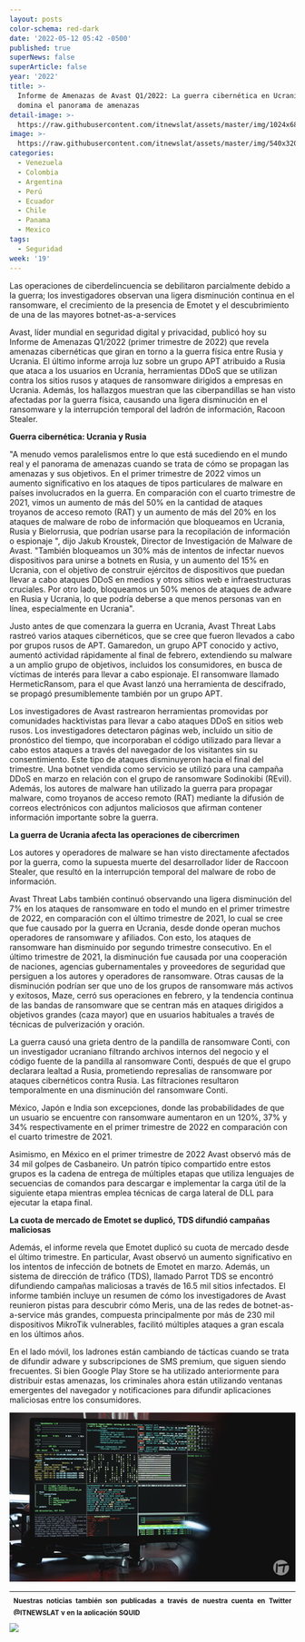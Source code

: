 ```yaml
---
layout: posts
color-schema: red-dark
date: '2022-05-12 05:42 -0500'
published: true
superNews: false
superArticle: false
year: '2022'
title: >-
  Informe de Amenazas de Avast Q1/2022: La guerra cibernética en Ucrania y Rusia
  domina el panorama de amenazas
detail-image: >-
  https://raw.githubusercontent.com/itnewslat/assets/master/img/1024x680/ciberamenaza-g.jpg
image: >-
  https://raw.githubusercontent.com/itnewslat/assets/master/img/540x320/ciberamenaza-p.jpg
categories:
  - Venezuela
  - Colombia
  - Argentina
  - Perú
  - Ecuador
  - Chile
  - Panama
  - Mexico
tags:
  - Seguridad
week: '19'
---
```

Las operaciones de ciberdelincuencia se debilitaron parcialmente debido a la guerra; los investigadores observan una ligera disminución continua en el ransomware, el crecimiento de la presencia de Emotet y el descubrimiento de una de las mayores botnet-as-a-services

 Avast, líder mundial en seguridad digital y privacidad, publicó hoy su Informe de Amenazas Q1/2022 (primer trimestre de 2022) que revela amenazas cibernéticas que giran en torno a la guerra física entre Rusia y Ucrania. El último informe arroja luz sobre un grupo APT atribuido a Rusia que ataca a los usuarios en Ucrania, herramientas DDoS que se utilizan contra los sitios rusos y ataques de ransomware dirigidos a empresas en Ucrania. Además, los hallazgos muestran que las ciberpandillas se han visto afectadas por la guerra física, causando una ligera disminución en el ransomware y la interrupción temporal del ladrón de información, Racoon Stealer.

**Guerra cibernética: Ucrania y Rusia**

"A menudo vemos paralelismos entre lo que está sucediendo en el mundo real y el panorama de amenazas cuando se trata de cómo se propagan las amenazas y sus objetivos. En el primer trimestre de 2022 vimos un aumento significativo en los ataques de tipos particulares de malware en países involucrados en la guerra. En comparación con el cuarto trimestre de 2021, vimos un aumento de más del 50% en la cantidad de ataques troyanos de acceso remoto (RAT) y un aumento de más del 20% en los ataques de malware de robo de información que bloqueamos en Ucrania, Rusia y Bielorrusia, que podrían usarse para la recopilación de información o espionaje ", dijo Jakub Kroustek, Director de Investigación de Malware de Avast. "También bloqueamos un 30% más de intentos de infectar nuevos dispositivos para unirse a botnets en Rusia, y un aumento del 15% en Ucrania, con el objetivo de construir ejércitos de dispositivos que puedan llevar a cabo ataques DDoS en medios y otros sitios web e infraestructuras cruciales. Por otro lado, bloqueamos un 50% menos de ataques de adware en Rusia y Ucrania, lo que podría deberse a que menos personas van en línea, especialmente en Ucrania".

Justo antes de que comenzara la guerra en Ucrania, Avast Threat Labs rastreó varios ataques cibernéticos, que se cree que fueron llevados a cabo por grupos rusos de APT. Gamaredon, un grupo APT conocido y activo, aumentó actividad rápidamente al final de febrero, extendiendo su malware a un amplio grupo de objetivos, incluidos los consumidores, en busca de víctimas de interés para llevar a cabo espionaje. El ransomware llamado HermeticRansom, para el que Avast lanzó una herramienta de descifrado, se propagó presumiblemente también por un grupo APT.

Los investigadores de Avast rastrearon herramientas promovidas por comunidades hacktivistas para llevar a cabo ataques DDoS en sitios web rusos. Los investigadores detectaron páginas web, incluido un sitio de pronóstico del tiempo, que incorporaban el código utilizado para llevar a cabo estos ataques a través del navegador de los visitantes sin su consentimiento. Este tipo de ataques disminuyeron hacia el final del trimestre. Una botnet vendida como servicio se utilizó para una campaña DDoS en marzo en relación con el grupo de ransomware Sodinokibi (REvil). Además, los autores de malware han utilizado la guerra para propagar malware, como troyanos de acceso remoto (RAT) mediante la difusión de correos electrónicos con adjuntos maliciosos que afirman contener información importante sobre la guerra.

**La guerra de Ucrania afecta las operaciones de cibercrimen**

Los autores y operadores de malware se han visto directamente afectados por la guerra, como la supuesta muerte del desarrollador líder de Raccoon Stealer, que resultó en la interrupción temporal del malware de robo de información.

Avast Threat Labs también continuó observando una ligera disminución del 7% en los ataques de ransomware en todo el mundo en el primer trimestre de 2022, en comparación con el último trimestre de 2021, lo cual se cree que fue causado por la guerra en Ucrania, desde donde operan muchos operadores de ransomware y afiliados. Con esto, los ataques de ransomware han disminuido por segundo trimestre consecutivo. En el último trimestre de 2021, la disminución fue causada por una cooperación de naciones, agencias gubernamentales y proveedores de seguridad que persiguen a los autores y operadores de ransomware. Otras causas de la disminución podrían ser que uno de los grupos de ransomware más activos y exitosos, Maze, cerró sus operaciones en febrero, y la tendencia continua de las bandas de ransomware que se centran más en ataques dirigidos a objetivos grandes (caza mayor) que en usuarios habituales a través de técnicas de pulverización y oración.

La guerra causó una grieta dentro de la pandilla de ransomware Conti, con un investigador ucraniano filtrando archivos internos del negocio y el código fuente de la pandilla al ransomware Conti, después de que el grupo declarara lealtad a Rusia, prometiendo represalias de ransomware por ataques cibernéticos contra Rusia. Las filtraciones resultaron temporalmente en una disminución del ransomware Conti.

México, Japón e India son excepciones, donde las probabilidades de que un usuario se encuentre con ransomware aumentaron en un 120%, 37% y 34% respectivamente en el primer trimestre de 2022 en comparación con el cuarto trimestre de 2021.

Asimismo, en México en el primer trimestre de 2022 Avast observó más de 34 mil golpes de Casbaneiro. Un patrón típico compartido entre estos grupos es la cadena de entrega de múltiples etapas que utiliza lenguajes de secuencias de comandos para descargar e implementar la carga útil de la siguiente etapa mientras emplea técnicas de carga lateral de DLL para ejecutar la etapa final.

**La cuota de mercado de Emotet se duplicó, TDS difundió campañas maliciosas**

Además, el informe revela que Emotet duplicó su cuota de mercado desde el último trimestre. En particular, Avast observó un aumento significativo en los intentos de infección de botnets de Emotet en marzo. Además, un sistema de dirección de tráfico (TDS), llamado Parrot TDS se encontró difundiendo campañas maliciosas a través de 16.5 mil sitios infectados. El informe también incluye un resumen de cómo los investigadores de Avast reunieron pistas para descubrir cómo Meris, una de las redes de botnet-as-a-service más grandes, compuesta principalmente por más de 230 mil dispositivos MikroTik vulnerables, facilitó múltiples ataques a gran escala en los últimos años.

En el lado móvil, los ladrones están cambiando de tácticas cuando se trata de difundir adware y subscripciones de SMS premium, que siguen siendo frecuentes. Si bien Google Play Store se ha utilizado anteriormente para distribuir estas amenazas, los criminales ahora están utilizando ventanas emergentes del navegador y notificaciones para difundir aplicaciones maliciosas entre los consumidores.

![](https://raw.githubusercontent.com/itnewslat/assets/master/img/540x320/ciberamenaza-p.jpg)

<table style="height: 42px;" width="569">
<tbody>
<tr>
<td style="text-align: justify;"><sub><strong>Nuestras noticias también son publicadas a través de nuestra cuenta en Twitter <a href="https://twitter.com/itnewslat?lang=es">@ITNEWSLAT</a> y en la aplicación <a href="https://squidapp.co/en/">SQUID</a></strong></sub></td>
</tr>
</tbody>
</table>

<img src="https://tracker.metricool.com/c3po.jpg?hash=56f88a41e39ab42c063cc51676587a04"/>
